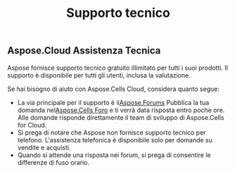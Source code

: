 ﻿---
title: Supporto tecnico
second_title: Aspose.Cells Cloud Documen
type: docs
url: /it/technical-support/
description: Aspose.Cells Cloud supporta Excel per creare, convertire, unire, dividere, proteggere, operare su oggetti interni e così via
weight: 80
---
## **Aspose.Cloud Assistenza Tecnica**
Aspose fornisce supporto tecnico gratuito illimitato per tutti i suoi prodotti. Il supporto è disponibile per tutti gli utenti, inclusa la valutazione.

Se hai bisogno di aiuto con Aspose.Cells Cloud, considera quanto segue:

-  La via principale per il supporto è il[Aspose.Forums](http://forum.aspose.cloud/) Pubblica la tua domanda nel[Aspose.Cells Foro](https://forum.aspose.cloud/c/cells) e ti verrà data risposta entro poche ore. Alle domande risponde direttamente il team di sviluppo di Aspose.Cells for Cloud.
- Si prega di notare che Aspose non fornisce supporto tecnico per telefono. L'assistenza telefonica è disponibile solo per domande su vendite e acquisti.
- Quando si attende una risposta nei forum, si prega di consentire le differenze di fuso orario.



